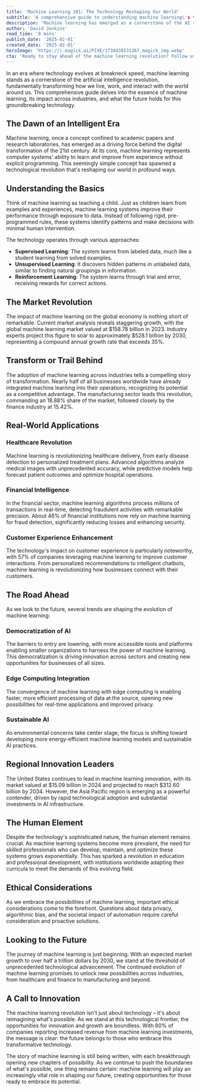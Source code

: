 ```yaml
---
title: 'Machine Learning 101: The Technology Reshaping Our World'
subtitle: 'A comprehensive guide to understanding machine learning\'s transformative impact'
description: 'Machine learning has emerged as a cornerstone of the AI revolution, transforming industries and reshaping our world. This comprehensive guide explores the fundamentals of machine learning, its market impact valued at $158.78 billion, and its applications across healthcare, finance, and customer experience. With projected growth to $528.1 billion by 2030, machine learning continues to drive innovation and create unprecedented opportunities for businesses worldwide.'
author: 'David Jenkins'
read_time: '8 mins'
publish_date: '2025-02-01'
created_date: '2025-02-01'
heroImage: 'https://i.magick.ai/PIXE/1738438531367_magick_img.webp'
cta: 'Ready to stay ahead of the machine learning revolution? Follow us on LinkedIn for the latest insights, trends, and breakthrough developments in AI and machine learning. Join our community of forward-thinking professionals shaping the future of technology.'
---
```


In an era where technology evolves at breakneck speed, machine learning stands as a cornerstone of the artificial intelligence revolution, fundamentally transforming how we live, work, and interact with the world around us. This comprehensive guide delves into the essence of machine learning, its impact across industries, and what the future holds for this groundbreaking technology.

## The Dawn of an Intelligent Era

Machine learning, once a concept confined to academic papers and research laboratories, has emerged as a driving force behind the digital transformation of the 21st century. At its core, machine learning represents computer systems' ability to learn and improve from experience without explicit programming. This seemingly simple concept has spawned a technological revolution that's reshaping our world in profound ways.

## Understanding the Basics

Think of machine learning as teaching a child. Just as children learn from examples and experiences, machine learning systems improve their performance through exposure to data. Instead of following rigid, pre-programmed rules, these systems identify patterns and make decisions with minimal human intervention.

The technology operates through various approaches:

- **Supervised Learning**: The system learns from labeled data, much like a student learning from solved examples.
- **Unsupervised Learning**: It discovers hidden patterns in unlabeled data, similar to finding natural groupings in information.
- **Reinforcement Learning**: The system learns through trial and error, receiving rewards for correct actions.

## The Market Revolution

The impact of machine learning on the global economy is nothing short of remarkable. Current market analysis reveals staggering growth, with the global machine learning market valued at $158.78 billion in 2023. Industry experts project this figure to soar to approximately $528.1 billion by 2030, representing a compound annual growth rate that exceeds 35%.

## Transform or Trail Behind

The adoption of machine learning across industries tells a compelling story of transformation. Nearly half of all businesses worldwide have already integrated machine learning into their operations, recognizing its potential as a competitive advantage. The manufacturing sector leads this revolution, commanding an 18.88% share of the market, followed closely by the finance industry at 15.42%.

## Real-World Applications

### Healthcare Revolution

Machine learning is revolutionizing healthcare delivery, from early disease detection to personalized treatment plans. Advanced algorithms analyze medical images with unprecedented accuracy, while predictive models help forecast patient outcomes and optimize hospital operations.

### Financial Intelligence

In the financial sector, machine learning algorithms process millions of transactions in real-time, detecting fraudulent activities with remarkable precision. About 46% of financial institutions now rely on machine learning for fraud detection, significantly reducing losses and enhancing security.

### Customer Experience Enhancement

The technology's impact on customer experience is particularly noteworthy, with 57% of companies leveraging machine learning to improve customer interactions. From personalized recommendations to intelligent chatbots, machine learning is revolutionizing how businesses connect with their customers.

## The Road Ahead

As we look to the future, several trends are shaping the evolution of machine learning:

### Democratization of AI

The barriers to entry are lowering, with more accessible tools and platforms enabling smaller organizations to harness the power of machine learning. This democratization is driving innovation across sectors and creating new opportunities for businesses of all sizes.

### Edge Computing Integration

The convergence of machine learning with edge computing is enabling faster, more efficient processing of data at the source, opening new possibilities for real-time applications and improved privacy.

### Sustainable AI

As environmental concerns take center stage, the focus is shifting toward developing more energy-efficient machine learning models and sustainable AI practices.

## Regional Innovation Leaders

The United States continues to lead in machine learning innovation, with its market valued at $15.09 billion in 2024 and projected to reach $312.60 billion by 2034. However, the Asia Pacific region is emerging as a powerful contender, driven by rapid technological adoption and substantial investments in AI infrastructure.

## The Human Element

Despite the technology's sophisticated nature, the human element remains crucial. As machine learning systems become more prevalent, the need for skilled professionals who can develop, maintain, and optimize these systems grows exponentially. This has sparked a revolution in education and professional development, with institutions worldwide adapting their curricula to meet the demands of this evolving field.

## Ethical Considerations

As we embrace the possibilities of machine learning, important ethical considerations come to the forefront. Questions about data privacy, algorithmic bias, and the societal impact of automation require careful consideration and proactive solutions.

## Looking to the Future

The journey of machine learning is just beginning. With an expected market growth to over half a trillion dollars by 2030, we stand at the threshold of unprecedented technological advancement. The continued evolution of machine learning promises to unlock new possibilities across industries, from healthcare and finance to manufacturing and beyond.

## A Call to Innovation

The machine learning revolution isn't just about technology – it's about reimagining what's possible. As we stand at this technological frontier, the opportunities for innovation and growth are boundless. With 80% of companies reporting increased revenue from machine learning investments, the message is clear: the future belongs to those who embrace this transformative technology.

The story of machine learning is still being written, with each breakthrough opening new chapters of possibility. As we continue to push the boundaries of what's possible, one thing remains certain: machine learning will play an increasingly vital role in shaping our future, creating opportunities for those ready to embrace its potential.